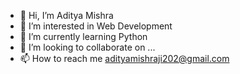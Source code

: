 - 👋 Hi, I’m Aditya Mishra
- 👀 I’m interested in Web Development
- 🌱 I’m currently learning Python
- 💞️ I’m looking to collaborate on ...
- 📫 How to reach me adityamishraji202@gmail.com

<!---
2001640100020adi/2001640100020adi is a ✨ special ✨ repository because its `README.md` (this file) appears on your GitHub profile.
You can click the Preview link to take a look at your changes.
--->
